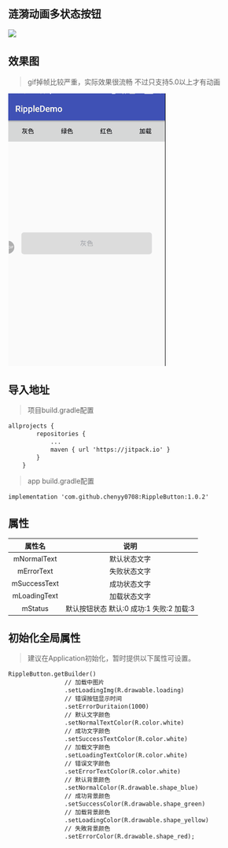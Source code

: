 ## 涟漪动画多状态按钮


[![](https://jitpack.io/v/chenyy0708/RippleButton.svg)](https://jitpack.io/#chenyy0708/RippleButton)


## 效果图

> gif掉帧比较严重，实际效果很流畅  不过只支持5.0以上才有动画

![示例图1](https://github.com/chenyy0708/RippleButton/blob/master/img/%E5%A4%9A%E7%8A%B6%E6%80%81%E6%8C%89%E9%92%AE.gif)


## 导入地址


> 项目build.gradle配置

```
allprojects {
		repositories {
			...
			maven { url 'https://jitpack.io' }
		}
	}
```

> app build.gradle配置

```
implementation 'com.github.chenyy0708:RippleButton:1.0.2'
```

## 属性

| 属性名                |  说明 |
| :----------------: |:-------------:|
| mNormalText     |  默认状态文字 |
| mErrorText     |  失败状态文字 |
| mSuccessText     |  成功状态文字 |
| mLoadingText     |  加载状态文字 |
| mStatus     |  默认按钮状态   默认:0  成功:1 失败:2 加载:3  |

## 初始化全局属性

> 建议在Application初始化，暂时提供以下属性可设置。

```
RippleButton.getBuilder()
                // 加载中图片
                .setLoadingImg(R.drawable.loading)
                // 错误按钮显示时间
                .setErrorDuritaion(1000)
                // 默认文字颜色
                .setNormalTextColor(R.color.white)
                // 成功文字颜色
                .setSuccessTextColor(R.color.white)
                // 加载文字颜色
                .setLoadingTextColor(R.color.white)
                // 错误文字颜色
                .setErrorTextColor(R.color.white)
                // 默认背景颜色
                .setNormalColor(R.drawable.shape_blue)
                // 成功背景颜色
                .setSuccessColor(R.drawable.shape_green)
                // 加载背景颜色
                .setLoadingColor(R.drawable.shape_yellow)
                // 失敗背景颜色
                .setErrorColor(R.drawable.shape_red);
```

